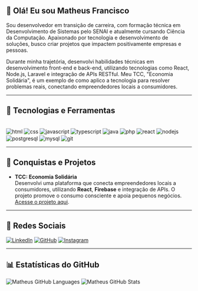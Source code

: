 ## 👋 Olá! Eu sou Matheus Francisco 

Sou desenvolvedor em transição de carreira, com formação técnica em Desenvolvimento de Sistemas pelo SENAI e atualmente cursando Ciência da Computação. Apaixonado por tecnologia e desenvolvimento de soluções, busco criar projetos que impactem positivamente empresas e pessoas.

Durante minha trajetória, desenvolvi habilidades técnicas em desenvolvimento front-end e back-end, utilizando tecnologias como React, Node.js, Laravel e integração de APIs RESTful. Meu TCC, "Economia Solidária", é um exemplo de como aplico a tecnologia para resolver problemas reais, conectando empreendedores locais a consumidores.

---

## 💼 Tecnologias e Ferramentas

<div style="display: inline_block"><br/>
    <img align="center" alt="html" src="https://img.shields.io/badge/HTML5-E34F26?style=for-the-badge&logo=html5&logoColor=white" />
    <img align="center" alt="css" src="https://img.shields.io/badge/CSS-239120?&style=for-the-badge&logo=css3&logoColor=white" />
    <img align="center" alt="javascript" src="https://img.shields.io/badge/JavaScript-F7DF1E?style=for-the-badge&logo=javascript&logoColor=black" />
    <img align="center" alt="typescript" src="https://img.shields.io/badge/TypeScript-007ACC?style=for-the-badge&logo=typescript&logoColor=white" />
    <img align="center" alt="java" src="https://img.shields.io/badge/Java-ED8B00?style=for-the-badge&logo=openjdk&logoColor=white" />
    <img align="center" alt="php" src="https://img.shields.io/badge/PHP-777BB4?style=for-the-badge&logo=php&logoColor=white" />
    <img align="center" alt="react" src="https://img.shields.io/badge/React-20232A?style=for-the-badge&logo=react&logoColor=61DAFB" />
    <img align="center" alt="nodejs" src="https://img.shields.io/badge/Node.js-339933?style=for-the-badge&logo=nodedotjs&logoColor=white" />
    <img align="center" alt="postgresql" src="https://img.shields.io/badge/PostgreSQL-336791?style=for-the-badge&logo=postgresql&logoColor=white" />
    <img align="center" alt="mysql" src="https://img.shields.io/badge/MySQL-4479A1?style=for-the-badge&logo=mysql&logoColor=white" />
    <img align="center" alt="git" src="https://img.shields.io/badge/Git-F05032?style=for-the-badge&logo=git&logoColor=white" />
</div>

---

## 🌟 Conquistas e Projetos

- **TCC: Economia Solidária**  
  Desenvolvi uma plataforma que conecta empreendedores locais a consumidores, utilizando **React**, **Firebase** e integração de APIs. O projeto promove o consumo consciente e apoia pequenos negócios.  
  [Acesse o projeto aqui](https://economia-solidaria-frontend.vercel.app/).

---

## 📱 Redes Sociais

[![LinkedIn](https://img.shields.io/badge/LinkedIn-0077B5?style=for-the-badge&logo=linkedin&logoColor=white)](https://www.linkedin.com/in/matheusfranciscols/)
[![GitHub](https://img.shields.io/badge/GitHub-100000?style=for-the-badge&logo=github&logoColor=white)](https://github.com/MatheusFranciscoLS)
[![Instagram](https://img.shields.io/badge/Instagram-E4405F?style=for-the-badge&logo=instagram&logoColor=white)](https://www.instagram.com/_matheusfrancisco_/)

---

## 📊 Estatísticas do GitHub

![Matheus GitHub Languages](https://github-readme-stats.vercel.app/api/top-langs/?username=MatheusFranciscoLS&theme=dracula)
![Matheus GitHub Stats](https://github-readme-stats.vercel.app/api?username=MatheusFranciscoLS&show_icons=true&theme=dracula)
